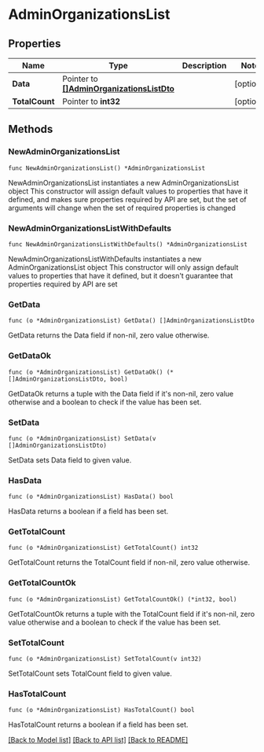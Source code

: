 # AdminOrganizationsList

## Properties

Name | Type | Description | Notes
------------ | ------------- | ------------- | -------------
**Data** | Pointer to [**[]AdminOrganizationsListDto**](AdminOrganizationsListDto.md) |  | [optional] 
**TotalCount** | Pointer to **int32** |  | [optional] 

## Methods

### NewAdminOrganizationsList

`func NewAdminOrganizationsList() *AdminOrganizationsList`

NewAdminOrganizationsList instantiates a new AdminOrganizationsList object
This constructor will assign default values to properties that have it defined,
and makes sure properties required by API are set, but the set of arguments
will change when the set of required properties is changed

### NewAdminOrganizationsListWithDefaults

`func NewAdminOrganizationsListWithDefaults() *AdminOrganizationsList`

NewAdminOrganizationsListWithDefaults instantiates a new AdminOrganizationsList object
This constructor will only assign default values to properties that have it defined,
but it doesn't guarantee that properties required by API are set

### GetData

`func (o *AdminOrganizationsList) GetData() []AdminOrganizationsListDto`

GetData returns the Data field if non-nil, zero value otherwise.

### GetDataOk

`func (o *AdminOrganizationsList) GetDataOk() (*[]AdminOrganizationsListDto, bool)`

GetDataOk returns a tuple with the Data field if it's non-nil, zero value otherwise
and a boolean to check if the value has been set.

### SetData

`func (o *AdminOrganizationsList) SetData(v []AdminOrganizationsListDto)`

SetData sets Data field to given value.

### HasData

`func (o *AdminOrganizationsList) HasData() bool`

HasData returns a boolean if a field has been set.

### GetTotalCount

`func (o *AdminOrganizationsList) GetTotalCount() int32`

GetTotalCount returns the TotalCount field if non-nil, zero value otherwise.

### GetTotalCountOk

`func (o *AdminOrganizationsList) GetTotalCountOk() (*int32, bool)`

GetTotalCountOk returns a tuple with the TotalCount field if it's non-nil, zero value otherwise
and a boolean to check if the value has been set.

### SetTotalCount

`func (o *AdminOrganizationsList) SetTotalCount(v int32)`

SetTotalCount sets TotalCount field to given value.

### HasTotalCount

`func (o *AdminOrganizationsList) HasTotalCount() bool`

HasTotalCount returns a boolean if a field has been set.


[[Back to Model list]](../README.md#documentation-for-models) [[Back to API list]](../README.md#documentation-for-api-endpoints) [[Back to README]](../README.md)


